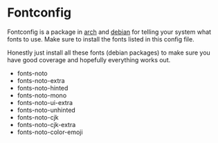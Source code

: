 # Fontconfig

Fontconfig is a package in [arch](/home/roland/.config/fontconfig) and [debian](https://packages.debian.org/buster/fontconfig) for telling your system what fonts to use. Make sure to install the fonts listed in this config file.

Honestly just install all these fonts (debian packages) to make sure you have good coverage and hopefully everything works out.

* fonts-noto
* fonts-noto-extra
* fonts-noto-hinted
* fonts-noto-mono
* fonts-noto-ui-extra
* fonts-noto-unhinted
* fonts-noto-cjk
* fonts-noto-cjk-extra
* fonts-noto-color-emoji

